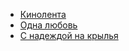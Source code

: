 * [Кинолента](Кинолента)
* [Одна любовь](Одна%20любовь)
* [С надеждой на крылья](С%20надеждой%20на%20крылья)
